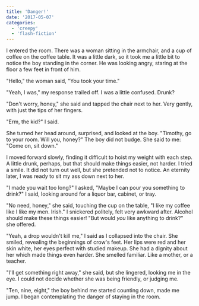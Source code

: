 ```yaml
---
title: 'Danger!'
date: '2017-05-07'
categories:
  - 'creepy'
  - 'flash-fiction'
---
```


I entered the room. There was a woman sitting in the armchair, and a cup of
coffee on the coffee table. It was a little dark, so it took me a little bit to
notice the boy standing in the corner. He was looking angry, staring at the
floor a few feet in front of him.

"Hello," the woman said, "You took your time."

"Yeah, I was," my response trailed off. I was a little confused. Drunk?

"Don't worry, honey," she said and tapped the chair next to her. Very gently,
with just the tips of her fingers.

"Erm, the kid?" I said.

She turned her head around, surprised, and looked at the boy. "Timothy, go to
your room. Will you, honey?" The boy did not budge. She said to me: "Come on,
sit down."

I moved forward slowly, finding it difficult to hoist my weight with each step.
A little drunk, perhaps, but that should make things easier, not harder. I tried
a smile. It did not turn out well, but she pretended not to notice. An eternity
later, I was ready to sit my ass down next to her.

"I made you wait too long?" I asked, "Maybe I can pour you something to drink?"
I said, looking around for a liquor bar, cabinet, or tray.

"No need, honey," she said, touching the cup on the table, "I like my coffee
like I like my men. Irish." I snickered politely, felt very awkward after.
Alcohol should make these things easier! "But would _you_ like anything to
drink?" she offered.

"Yeah, a drop wouldn't kill me," I said as I collapsed into the chair. She
smiled, revealing the beginnings of crow's feet. Her lips were red and her skin
white, her eyes perfect with studied makeup. She had a dignity about her which
made things even harder. She smelled familiar. Like a mother, or a teacher.

"I'll get something right away," she said, but she lingered, looking me in the
eye. I could not decide whether she was being friendly, or judging me.

"Ten, nine, eight," the boy behind me started counting down, made me jump. I
began contemplating the danger of staying in the room.
